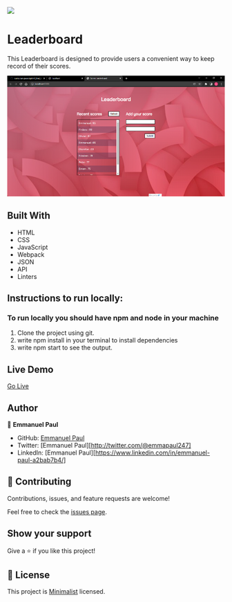 ![](https://img.shields.io/badge/Microverse-blueviolet)

# Leaderboard

This Leaderboard is designed to provide users a convenient way to keep record of their scores.

![screenshot](./gameview.png)

## Built With

- HTML
- CSS
- JavaScript
- Webpack
- JSON
- API
- Linters

## Instructions to run locally:
### To run locally you should have npm and node in your machine
1. Clone the project using git.
2. write npm install in your terminal to install dependencies
3. write npm start to see the output.

## Live Demo

[Go Live](https://epaltechs.github.io/Leaderboard/dist/)

## Author

👤 **Emmanuel Paul**

- GitHub: [Emmanuel Paul](https://github.com/Epaltechs/Leaderboard)
- Twitter: [Emmanuel Paul][http://twitter.com/@emmapaul247]
- LinkedIn: [Emmanuel Paul][https://www.linkedin.com/in/emmanuel-paul-a2bab7b4/]


## 🤝 Contributing

Contributions, issues, and feature requests are welcome!

Feel free to check the [issues page](https://github.com/Epaltechs/Leaderboard/issues).

## Show your support

Give a ⭐ if you like this project!

## 📝 License

This project is [Minimalist](https://web.archive.org/web/20180320194056/http://www.getminimalist.com:80/) licensed.

